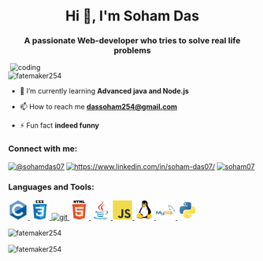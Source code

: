 
<h1 align="center">Hi 👋, I'm Soham Das</h1>
<h3 align="center">A passionate Web-developer who tries to solve real life problems</h3>

<img align="right" alt="coding" width="500" src="https://imgs.search.brave.com/Pol2HUhKANBiZmAKWkFBTajhrx1Nj7p8kiLaKZdJFic/rs:fit:800:600:1/g:ce/aHR0cHM6Ly9jZG4u/ZHJpYmJibGUuY29t/L3VzZXJzLzEwMTk4/NjQvc2NyZWVuc2hv/dHMvMzA3OTA5OS9j/b2RlbG9vcC5naWY.gif"> 

<p align="left"> <img src="https://komarev.com/ghpvc/?username=fatemaker254&label=Profile%20views&color=0e75b6&style=flat" alt="fatemaker254" /> </p>

- 🌱 I’m currently learning **Advanced java and Node.js**

- 📫 How to reach me **dassoham254@gmail.com**

- ⚡ Fun fact **indeed funny**

<h3 align="left">Connect with me:</h3>
<p align="left">
<a href="https://twitter.com/@sohamdas07" target="blank"><img align="center" src="https://raw.githubusercontent.com/rahuldkjain/github-profile-readme-generator/master/src/images/icons/Social/twitter.svg" alt="@sohamdas07" height="30" width="40" /></a>
<a href="https://linkedin.com/in/https://www.linkedin.com/in/soham-das07/" target="blank"><img align="center" src="https://raw.githubusercontent.com/rahuldkjain/github-profile-readme-generator/master/src/images/icons/Social/linked-in-alt.svg" alt="https://www.linkedin.com/in/soham-das07/" height="30" width="40" /></a>
<a href="https://www.leetcode.com/soham07" target="blank"><img align="center" src="https://raw.githubusercontent.com/rahuldkjain/github-profile-readme-generator/master/src/images/icons/Social/leet-code.svg" alt="soham07" height="30" width="40" /></a>
</p>

<h3 align="left">Languages and Tools:</h3>
<p align="left"> <a href="https://www.cprogramming.com/" target="_blank" rel="noreferrer"> <img src="https://raw.githubusercontent.com/devicons/devicon/master/icons/c/c-original.svg" alt="c" width="40" height="40"/> </a> <a href="https://www.w3schools.com/css/" target="_blank" rel="noreferrer"> <img src="https://raw.githubusercontent.com/devicons/devicon/master/icons/css3/css3-original-wordmark.svg" alt="css3" width="40" height="40"/> </a> <a href="https://git-scm.com/" target="_blank" rel="noreferrer"> <img src="https://www.vectorlogo.zone/logos/git-scm/git-scm-icon.svg" alt="git" width="40" height="40"/> </a> <a href="https://www.w3.org/html/" target="_blank" rel="noreferrer"> <img src="https://raw.githubusercontent.com/devicons/devicon/master/icons/html5/html5-original-wordmark.svg" alt="html5" width="40" height="40"/> </a> <a href="https://www.java.com" target="_blank" rel="noreferrer"> <img src="https://raw.githubusercontent.com/devicons/devicon/master/icons/java/java-original.svg" alt="java" width="40" height="40"/> </a> <a href="https://developer.mozilla.org/en-US/docs/Web/JavaScript" target="_blank" rel="noreferrer"> <img src="https://raw.githubusercontent.com/devicons/devicon/master/icons/javascript/javascript-original.svg" alt="javascript" width="40" height="40"/> </a> <a href="https://www.linux.org/" target="_blank" rel="noreferrer"> <img src="https://raw.githubusercontent.com/devicons/devicon/master/icons/linux/linux-original.svg" alt="linux" width="40" height="40"/> </a> <a href="https://www.mysql.com/" target="_blank" rel="noreferrer"> <img src="https://raw.githubusercontent.com/devicons/devicon/master/icons/mysql/mysql-original-wordmark.svg" alt="mysql" width="40" height="40"/> </a> <a href="https://www.python.org" target="_blank" rel="noreferrer"> <img src="https://raw.githubusercontent.com/devicons/devicon/master/icons/python/python-original.svg" alt="python" width="40" height="40"/> </a> </p>

<p><img align="center" src="https://github-readme-stats.vercel.app/api/top-langs?username=fatemaker254&show_icons=true&locale=en&layout=compact" alt="fatemaker254" /></p>

<p><img align="center" src="https://github-readme-streak-stats.herokuapp.com/?user=fatemaker254&" alt="fatemaker254" /></p>

